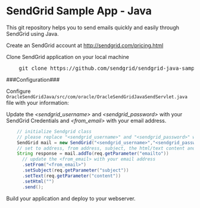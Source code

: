 SendGrid Sample App - Java
======================

This git repository helps you to send emails quickly and easily through SendGrid using Java.

Create an SendGrid account at http://sendgrid.com/pricing.html

Clone SendGrid application on your local machine
<pre>
    git clone https://github.com/sendgrid/sendgrid-java-sample-app
</pre>

###Configuration###

Configure `OracleSendGridJava/src/com/oracle/OracleSendGridJavaSendServlet.java` file with your information:

Update the *&lt;sendgrid_username&gt;* and *&lt;sendgrid_password&gt;* with your SendGrid Credentials and *&lt;from_email&gt;* with your email address.
```java
	// initialize Sendgrid class
	// please replace "<sendgrid_username>" and "<sendgrid_password>" with your SendGrid credentials
	SendGrid mail = new SendGrid("<sendgrid_username>","<sendgrid_password>");
	// set to address, from address, subject, the html/text content and send the email 
	String response = mail.addTo(req.getParameter("emailto"))
	  // update the <from_email> with your email address
	  .setFrom("<from_email>")
	  .setSubject(req.getParameter("subject"))
	  .setText(req.getParameter("content"))
	  .setHtml("")
	  .send();
```

Build your application and deploy to your webserver.



